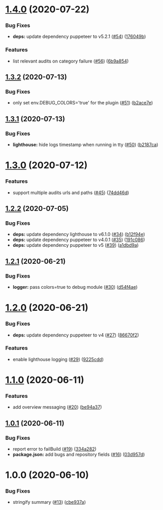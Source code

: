 # [1.4.0](https://github.com/netlify-labs/netlify-plugin-lighthouse/compare/v1.3.2...v1.4.0) (2020-07-22)


### Bug Fixes

* **deps:** update dependency puppeteer to v5.2.1 ([#54](https://github.com/netlify-labs/netlify-plugin-lighthouse/issues/54)) ([176049b](https://github.com/netlify-labs/netlify-plugin-lighthouse/commit/176049ba7b45d10c82c3e9afb4fdd86204ac82a4))


### Features

* list relevant audits on category failure ([#56](https://github.com/netlify-labs/netlify-plugin-lighthouse/issues/56)) ([6b9a854](https://github.com/netlify-labs/netlify-plugin-lighthouse/commit/6b9a854189f489b65ebf63d384ca0d82bbe56ce5))

## [1.3.2](https://github.com/netlify-labs/netlify-plugin-lighthouse/compare/v1.3.1...v1.3.2) (2020-07-13)


### Bug Fixes

* only set env.DEBUG_COLORS='true' for the plugin ([#51](https://github.com/netlify-labs/netlify-plugin-lighthouse/issues/51)) ([b2ace7e](https://github.com/netlify-labs/netlify-plugin-lighthouse/commit/b2ace7e15ce36084414d96dd0a7abb7a75948b54))

## [1.3.1](https://github.com/netlify-labs/netlify-plugin-lighthouse/compare/v1.3.0...v1.3.1) (2020-07-13)


### Bug Fixes

* **lighthouse:** hide logs timestamp when running in tty ([#50](https://github.com/netlify-labs/netlify-plugin-lighthouse/issues/50)) ([b2187ca](https://github.com/netlify-labs/netlify-plugin-lighthouse/commit/b2187cac4413f993a8b27a47c49b0dfe48f9f044))

# [1.3.0](https://github.com/netlify-labs/netlify-plugin-lighthouse/compare/v1.2.2...v1.3.0) (2020-07-12)


### Features

* support multiple audits urls and paths ([#45](https://github.com/netlify-labs/netlify-plugin-lighthouse/issues/45)) ([74dd46d](https://github.com/netlify-labs/netlify-plugin-lighthouse/commit/74dd46d5e36bb168e7b1bdb600d23a8deee93cdc))

## [1.2.2](https://github.com/netlify-labs/netlify-plugin-lighthouse/compare/v1.2.1...v1.2.2) (2020-07-05)


### Bug Fixes

* **deps:** update dependency lighthouse to v6.1.0 ([#34](https://github.com/netlify-labs/netlify-plugin-lighthouse/issues/34)) ([b12f94e](https://github.com/netlify-labs/netlify-plugin-lighthouse/commit/b12f94ebea0f2a6bc430289f453e5351621fdf30))
* **deps:** update dependency puppeteer to v4.0.1 ([#35](https://github.com/netlify-labs/netlify-plugin-lighthouse/issues/35)) ([191c086](https://github.com/netlify-labs/netlify-plugin-lighthouse/commit/191c086dd9ef33d17ed81554fc3b3e33cb75e9d2))
* **deps:** update dependency puppeteer to v5 ([#39](https://github.com/netlify-labs/netlify-plugin-lighthouse/issues/39)) ([a1dbd9a](https://github.com/netlify-labs/netlify-plugin-lighthouse/commit/a1dbd9a497402e205bc788ff1c847820935a02e4))

## [1.2.1](https://github.com/netlify-labs/netlify-plugin-lighthouse/compare/v1.2.0...v1.2.1) (2020-06-21)


### Bug Fixes

* **logger:** pass colors=true to debug module ([#30](https://github.com/netlify-labs/netlify-plugin-lighthouse/issues/30)) ([d54f4ae](https://github.com/netlify-labs/netlify-plugin-lighthouse/commit/d54f4ae2bed3aef12110ac627b56cadb6a6ff28d))

# [1.2.0](https://github.com/netlify-labs/netlify-plugin-lighthouse/compare/v1.1.0...v1.2.0) (2020-06-21)


### Bug Fixes

* **deps:** update dependency puppeteer to v4 ([#27](https://github.com/netlify-labs/netlify-plugin-lighthouse/issues/27)) ([86670f2](https://github.com/netlify-labs/netlify-plugin-lighthouse/commit/86670f2eb11d101774f3b1feba727244138b347e))


### Features

* enable lighthouse logging ([#29](https://github.com/netlify-labs/netlify-plugin-lighthouse/issues/29)) ([9225cdd](https://github.com/netlify-labs/netlify-plugin-lighthouse/commit/9225cddcbc366ae18ded5b7e5f2d50d7a0ae5e09))

# [1.1.0](https://github.com/netlify-labs/netlify-plugin-lighthouse/compare/v1.0.1...v1.1.0) (2020-06-11)


### Features

* add overview messaging ([#20](https://github.com/netlify-labs/netlify-plugin-lighthouse/issues/20)) ([be94a37](https://github.com/netlify-labs/netlify-plugin-lighthouse/commit/be94a37ea9460cd32582a5ce5e64af8ea8663eca))

## [1.0.1](https://github.com/netlify-labs/netlify-plugin-lighthouse/compare/v1.0.0...v1.0.1) (2020-06-11)


### Bug Fixes

* report error to failBuild ([#19](https://github.com/netlify-labs/netlify-plugin-lighthouse/issues/19)) ([334a282](https://github.com/netlify-labs/netlify-plugin-lighthouse/commit/334a282244bcd1b733ff9004d0c738585dddf6df))
* **package.json:** add bugs and repository fields ([#16](https://github.com/netlify-labs/netlify-plugin-lighthouse/issues/16)) ([03d957d](https://github.com/netlify-labs/netlify-plugin-lighthouse/commit/03d957dcf4345103c79400a18801b7e9d7e7b019))

# 1.0.0 (2020-06-10)


### Bug Fixes

* stringify summary ([#13](https://github.com/netlify-labs/netlify-plugin-lighthouse/issues/13)) ([cbe937a](https://github.com/netlify-labs/netlify-plugin-lighthouse/commit/cbe937a7a77f92e915eca5c122a2cba7597d24ed))
